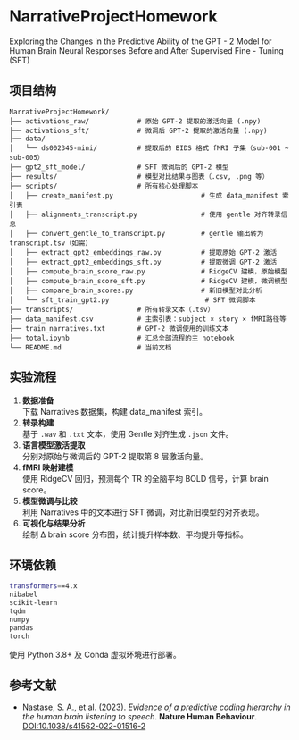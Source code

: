 # NarrativeProjectHomework
Exploring the Changes in the Predictive Ability of the GPT - 2 Model for Human Brain Neural Responses Before and After Supervised Fine - Tuning (SFT) 
## 项目结构
```
NarrativeProjectHomework/
├── activations_raw/            # 原始 GPT-2 提取的激活向量 (.npy)
├── activations_sft/            # 微调后 GPT-2 提取的激活向量 (.npy)
├── data/
│   └── ds002345-mini/          # 提取后的 BIDS 格式 fMRI 子集（sub-001 ~ sub-005）
├── gpt2_sft_model/             # SFT 微调后的 GPT-2 模型
├── results/                    # 模型对比结果与图表（.csv, .png 等）
├── scripts/                    # 所有核心处理脚本
│   ├── create_manifest.py                      # 生成 data_manifest 索引表
│   ├── alignments_transcript.py                # 使用 gentle 对齐转录信息
│   ├── convert_gentle_to_transcript.py         # gentle 输出转为 transcript.tsv（如需）
│   ├── extract_gpt2_embeddings_raw.py          # 提取原始 GPT-2 激活
│   ├── extract_gpt2_embeddings_sft.py          # 提取微调 GPT-2 激活
│   ├── compute_brain_score_raw.py              # RidgeCV 建模，原始模型
│   ├── compute_brain_score_sft.py              # RidgeCV 建模，微调模型
│   ├── compare_brain_scores.py                 # 新旧模型对比分析
│   └── sft_train_gpt2.py                        # SFT 微调脚本
├── transcripts/                # 所有转录文本（.tsv）
├── data_manifest.csv           # 主索引表：subject × story × fMRI路径等
├── train_narratives.txt        # GPT-2 微调使用的训练文本
├── total.ipynb                 # 汇总全部流程的主 notebook
└── README.md                   # 当前文档
```

## 实验流程

1. **数据准备**  
   下载 Narratives 数据集，构建 data_manifest 索引。
2. **转录构建**  
   基于 `.wav` 和 `.txt` 文本，使用 Gentle 对齐生成 `.json` 文件。
3. **语言模型激活提取**  
   分别对原始与微调后的 GPT-2 提取第 8 层激活向量。
4. **fMRI 映射建模**  
   使用 RidgeCV 回归，预测每个 TR 的全脑平均 BOLD 信号，计算 brain score。
5. **模型微调与比较**  
   利用 Narratives 中的文本进行 SFT 微调，对比新旧模型的对齐表现。
6. **可视化与结果分析**  
   绘制 Δ brain score 分布图，统计提升样本数、平均提升等指标。

## 环境依赖
```bash
transformers==4.x
nibabel
scikit-learn
tqdm
numpy
pandas
torch
```

使用 Python 3.8+ 及 Conda 虚拟环境进行部署。

## 参考文献
- Nastase, S. A., et al. (2023). *Evidence of a predictive coding hierarchy in the human brain listening to speech*. **Nature Human Behaviour**. [DOI:10.1038/s41562-022-01516-2](https://doi.org/10.1038/s41562-022-01516-2)
